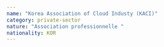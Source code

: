 ```yaml
---
name: "Korea Association of Cloud Industy (KACI)"
category: private-sector
nature: "Association professionnelle "
nationality: KOR
---
```

